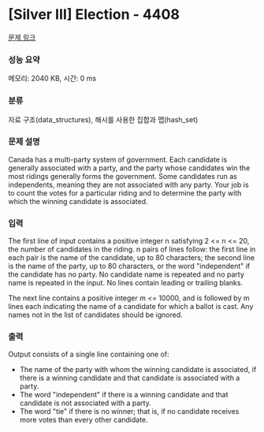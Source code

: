 # [Silver III] Election - 4408 

[문제 링크](https://www.acmicpc.net/problem/4408) 

### 성능 요약

메모리: 2040 KB, 시간: 0 ms

### 분류

자료 구조(data_structures), 해시를 사용한 집합과 맵(hash_set)

### 문제 설명

<p>Canada has a multi-party system of government. Each candidate is generally associated with a party, and the party whose candidates win the most ridings generally forms the government. Some candidates run as independents, meaning they are not associated with any party. Your job is to count the votes for a particular riding and to determine the party with which the winning candidate is associated.</p>

### 입력 

 <p>The first line of input contains a positive integer n satisfying 2 <= n <= 20, the number of candidates in the riding. n pairs of lines follow: the first line in each pair is the name of the candidate, up to 80 characters; the second line is the name of the party, up to 80 characters, or the word "independent" if the candidate has no party. No candidate name is repeated and no party name is repeated in the input. No lines contain leading or trailing blanks.</p>

<p>The next line contains a positive integer m <= 10000, and is followed by m lines each indicating the name of a candidate for which a ballot is cast. Any names not in the list of candidates should be ignored.</p>

### 출력 

 <p>Output consists of a single line containing one of:</p>

<ul>
	<li>The name of the party with whom the winning candidate is associated, if there is a winning candidate and that candidate is associated with a party.</li>
	<li>The word "independent" if there is a winning candidate and that candidate is not associated with a party.</li>
	<li>The word "tie" if there is no winner; that is, if no candidate receives more votes than every other candidate.</li>
</ul>

